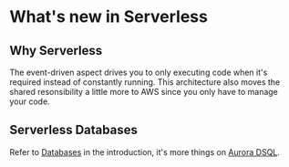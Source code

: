 # What's new in Serverless

## Why Serverless

The event-driven aspect drives you to only executing code when it's required instead of constantly running.
This architecture also moves the shared resonsibility a little more to AWS since you only have to manage your code.

## Serverless Databases

Refer to [Databases](./1-introduction.md#databases) in the introduction, it's more things on [Aurora DSQL](https://aws.amazon.com/rds/aurora/dsql/).
